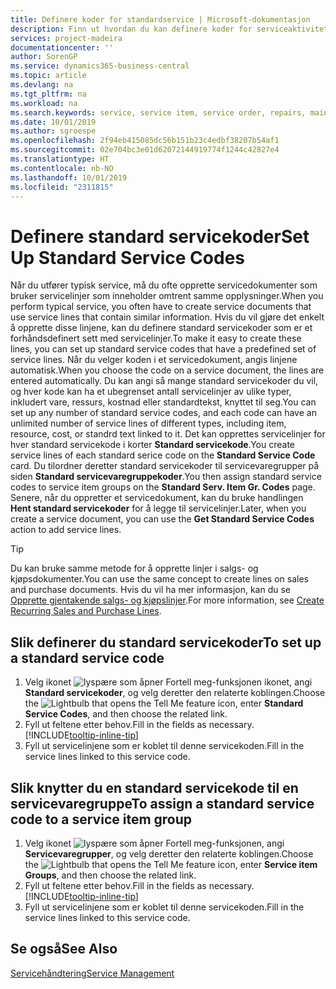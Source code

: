 ```yaml
---
title: Definere koder for standardservice | Microsoft-dokumentasjon
description: Finn ut hvordan du kan definere koder for serviceaktiviteter som utføres ofte.
services: project-madeira
documentationcenter: ''
author: SorenGP
ms.service: dynamics365-business-central
ms.topic: article
ms.devlang: na
ms.tgt_pltfrm: na
ms.workload: na
ms.search.keywords: service, service item, service order, repairs, maintenance
ms.date: 10/01/2019
ms.author: sgroespe
ms.openlocfilehash: 2f94eb415085dc56b151b23c4edbf38207b54af1
ms.sourcegitcommit: 02e704bc3e01d62072144919774f1244c42827e4
ms.translationtype: HT
ms.contentlocale: nb-NO
ms.lasthandoff: 10/01/2019
ms.locfileid: "2311815"
---
```

# <a name="set-up-standard-service-codes"></a><span data-ttu-id="dc1ae-103">Definere standard servicekoder</span><span class="sxs-lookup"><span data-stu-id="dc1ae-103">Set Up Standard Service Codes</span></span>
<span data-ttu-id="dc1ae-104">Når du utfører typisk service, må du ofte opprette servicedokumenter som bruker servicelinjer som inneholder omtrent samme opplysninger.</span><span class="sxs-lookup"><span data-stu-id="dc1ae-104">When you perform typical service, you often have to create service documents that use service lines that contain similar information.</span></span> <span data-ttu-id="dc1ae-105">Hvis du vil gjøre det enkelt å opprette disse linjene, kan du definere standard servicekoder som er et forhåndsdefinert sett med servicelinjer.</span><span class="sxs-lookup"><span data-stu-id="dc1ae-105">To make it easy to create these lines, you can set up standard service codes that have a predefined set of service lines.</span></span> <span data-ttu-id="dc1ae-106">Når du velger koden i et servicedokument, angis linjene automatisk.</span><span class="sxs-lookup"><span data-stu-id="dc1ae-106">When you choose the code on a service document, the lines are entered automatically.</span></span> <span data-ttu-id="dc1ae-107">Du kan angi så mange standard servicekoder du vil, og hver kode kan ha et ubegrenset antall servicelinjer av ulike typer, inkludert vare, ressurs, kostnad eller standardtekst, knyttet til seg.</span><span class="sxs-lookup"><span data-stu-id="dc1ae-107">You can set up any number of standard service codes, and each code can have an unlimited number of service lines of different types, including item, resource, cost, or standrd text linked to it.</span></span> <span data-ttu-id="dc1ae-108">Det kan opprettes servicelinjer for hver standard servicekode i korter **Standard servicekode**.</span><span class="sxs-lookup"><span data-stu-id="dc1ae-108">You create service lines of each standard serice code on the **Standard Service Code** card.</span></span> <span data-ttu-id="dc1ae-109">Du tilordner deretter standard servicekoder til servicevaregrupper på siden **Standard servicevaregruppekoder**.</span><span class="sxs-lookup"><span data-stu-id="dc1ae-109">You then assign standard service codes to service item groups on the **Standard Serv. Item Gr. Codes** page.</span></span> <span data-ttu-id="dc1ae-110">Senere, når du oppretter et servicedokument, kan du bruke handlingen **Hent standard servicekoder** for å legge til servicelinjer.</span><span class="sxs-lookup"><span data-stu-id="dc1ae-110">Later, when you create a service document, you can use the **Get Standard Service Codes** action to add service lines.</span></span>  
  
> [!Tip]
>  <span data-ttu-id="dc1ae-111">Du kan bruke samme metode for å opprette linjer i salgs- og kjøpsdokumenter.</span><span class="sxs-lookup"><span data-stu-id="dc1ae-111">You can use the same concept to create lines on sales and purchase documents.</span></span> <span data-ttu-id="dc1ae-112">Hvis du vil ha mer informasjon, kan du se [Opprette gjentakende salgs- og kjøpslinjer](sales-how-work-standard-lines.md).</span><span class="sxs-lookup"><span data-stu-id="dc1ae-112">For more information, see [Create Recurring Sales and Purchase Lines](sales-how-work-standard-lines.md).</span></span>    
  
## <a name="to-set-up-a-standard-service-code"></a><span data-ttu-id="dc1ae-113">Slik definerer du standard servicekoder</span><span class="sxs-lookup"><span data-stu-id="dc1ae-113">To set up a standard service code</span></span>    
1. <span data-ttu-id="dc1ae-114">Velg ikonet ![lyspære som åpner Fortell meg-funksjonen](media/ui-search/search_small.png "Fortell hva du vil gjøre") ikonet, angi **Standard servicekoder**, og velg deretter den relaterte koblingen.</span><span class="sxs-lookup"><span data-stu-id="dc1ae-114">Choose the ![Lightbulb that opens the Tell Me feature](media/ui-search/search_small.png "Tell me what you want to do") icon, enter **Standard Service Codes**, and then choose the related link.</span></span>  
2. <span data-ttu-id="dc1ae-115">Fyll ut feltene etter behov.</span><span class="sxs-lookup"><span data-stu-id="dc1ae-115">Fill in the fields as necessary.</span></span> [!INCLUDE[tooltip-inline-tip](includes/tooltip-inline-tip_md.md)]  
4. <span data-ttu-id="dc1ae-116">Fyll ut servicelinjene som er koblet til denne servicekoden.</span><span class="sxs-lookup"><span data-stu-id="dc1ae-116">Fill in the service lines linked to this service code.</span></span>  

## <a name="to-assign-a-standard-service-code-to-a-service-item-group"></a><span data-ttu-id="dc1ae-117">Slik knytter du en standard servicekode til en servicevaregruppe</span><span class="sxs-lookup"><span data-stu-id="dc1ae-117">To assign a standard service code to a service item group</span></span>
1. <span data-ttu-id="dc1ae-118">Velg ikonet ![lyspære som åpner Fortell meg-funksjonen](media/ui-search/search_small.png "Fortell hva du vil gjøre"), angi **Servicevaregrupper**, og velg deretter den relaterte koblingen.</span><span class="sxs-lookup"><span data-stu-id="dc1ae-118">Choose the ![Lightbulb that opens the Tell Me feature](media/ui-search/search_small.png "Tell me what you want to do") icon, enter **Service item Groups**, and then choose the related link.</span></span>  
2. <span data-ttu-id="dc1ae-119">Fyll ut feltene etter behov.</span><span class="sxs-lookup"><span data-stu-id="dc1ae-119">Fill in the fields as necessary.</span></span> [!INCLUDE[tooltip-inline-tip](includes/tooltip-inline-tip_md.md)]
3. <span data-ttu-id="dc1ae-120">Fyll ut servicelinjene som er koblet til denne servicekoden.</span><span class="sxs-lookup"><span data-stu-id="dc1ae-120">Fill in the service lines linked to this service code.</span></span>  

## <a name="see-also"></a><span data-ttu-id="dc1ae-121">Se også</span><span class="sxs-lookup"><span data-stu-id="dc1ae-121">See Also</span></span>
[<span data-ttu-id="dc1ae-122">Servicehåndtering</span><span class="sxs-lookup"><span data-stu-id="dc1ae-122">Service Management</span></span>](service-service.md)